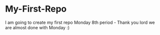 # My-First-Repo
I am going to create my first repo
Monday 8th period - Thank you lord we are almost done with Monday :)
